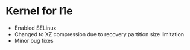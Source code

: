 # Kernel for l1e 

  * Enabled SELinux
  * Changed to XZ compression due to recovery partition size limitation
  * Minor bug fixes
